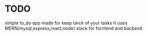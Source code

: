 # TODO
simple to_do app made for keep tarck of your tasks
It uses MERN(mysql,express,react,node) stack for forntend and backend.
